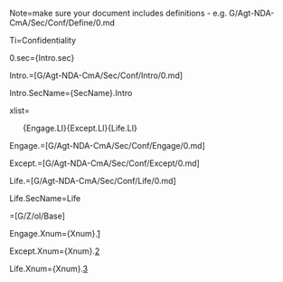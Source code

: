 Note=make sure your document includes definitions - e.g. G/Agt-NDA-CmA/Sec/Conf/Define/0.md

Ti=Confidentiality

0.sec={Intro.sec}

Intro.=[G/Agt-NDA-CmA/Sec/Conf/Intro/0.md]

Intro.SecName={SecName}.Intro

xlist=<ol>{Engage.LI}{Except.LI}{Life.LI}</ol>

Engage.=[G/Agt-NDA-CmA/Sec/Conf/Engage/0.md]

Except.=[G/Agt-NDA-CmA/Sec/Conf/Except/0.md]

Life.=[G/Agt-NDA-CmA/Sec/Conf/Life/0.md]

Life.SecName=Life

=[G/Z/ol/Base]

Engage.Xnum={Xnum}.<a href="#Conf.Engage.Sec" class="xref">1</a>

Except.Xnum={Xnum}.<a href="#Conf.Except.Sec" class="xref">2</a>

Life.Xnum={Xnum}.<a href="#Conf.Life.Sec" class="xref">3</a>
